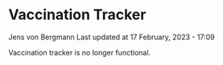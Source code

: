 Vaccination Tracker
================
Jens von Bergmann
Last updated at 17 February, 2023 - 17:09

Vaccination tracker is no longer functional.
